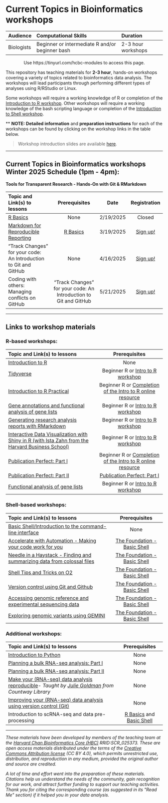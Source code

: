 # Current Topics in Bioinformatics workshops

| Audience | Computational Skills | Duration |
:----------|:----------|:----------|
| Biologists | Beginner or intermediate R and/or beginner bash | 2-3 hour workshops |

<p align="center">
Use https://tinyurl.com/hcbc-modules to access this page.
</p>

This repository has teaching materials for **2-3 hour**, hands-on workshops covering a variety of topics related to bioinformatics data analysis. The workshops will lead participants through performing different types of analyses using R/RStudio or Linux. 

Some workshops will require a working knowledge of R or completion of the [Introduction to R workshop](IntroR). Other workshops will require a working knowledge of the bash scripting language or completion of the [Introduction to Shell workshop](https://hbctraining.github.io/Training-modules/Basic_shell/). 

** **NOTE: Detailed information** and **preparation instructions** for each of the workshops can be found by clicking on the workshop links in the table below.

> Workshop introduction slides are available [here](https://github.com/hbctraining/Training-modules/raw/master/Intro_current_topics_online_2022.pdf).

***

## Current Topics in Bioinformatics workshops Winter 2025 Schedule (1pm - 4pm):
**Tools for Transparent Research - Hands-On with Git & RMarkdown**

| Topic and Link(s) to lessons | Prerequisites | Date | Registration |
|:---------------|:-------------:|:-------------:|:-------------:|
| [R Basics](https://hbctraining.github.io/Training-modules/IntroR/)	| None | 2/19/2025	| Closed |
| [Markdown for Reproducible Reporting](https://hbctraining.github.io/Training-modules/Rmarkdown/)| [R Basics](https://hbctraining.github.io/Training-modules/IntroR/) | 3/19/2025	| [Sign up!](https://harvard.zoom.us/meeting/register/kLHG2wfzTm2LJeCfqPKWkQ#/registration)|
| “Track Changes” for your code: An Introduction to Git and GitHub	| None | 4/16/2025	| [Sign up!](https://harvard.zoom.us/meeting/register/qbesTp4RSxSMN7B9jPsp8g#/registration) |
| Coding with others: Managing conflicts on GitHub	| “Track Changes” for your code: An Introduction to Git and GitHub | 5/21/2025	| [Sign up!](https://harvard.zoom.us/meeting/register/6D99-EskR--kUNBUKq-anA#/registration) |

<!-- This content will not appear in the rendered Markdown -->

<!--
### Current Topics in Bioinformatics workshops 2024 Spring Schedule (1pm - 4pm): 
**Big data? Big computer! The skill set you need to succeed**

| Topic and Link(s) to lessons | Prerequisites | Date | Registration |
|:---------------|:-------------:|:-------------:|:-------------:|
| [The Foundation - Basic Shell](https://hbctraining.github.io/Training-modules/Basic_shell/)	| None | 2/21/2024	| Closed |
| [Accelerate with Automation - Making your code work for you](https://hbctraining.github.io/Training-modules/Accelerate_with_automation/)	| [The Foundation - Basic Shell](https://hbctraining.github.io/Training-modules/Basic_shell/) | 3/20/2024	| Closed |
| [Needle in a Haystack - Finding and summarizing data from colossal files](https://hbctraining.github.io/Training-modules/Finding_and_summarizing_colossal_files/) | [The Foundation - Basic Shell](https://hbctraining.github.io/Training-modules/Basic_shell/) | 4/17/2024	| Closed  |
| [Shell Tips and Tricks on O2](https://hbctraining.github.io/Training-modules/Tips_and_Tricks_on_O2/) | [The Foundation - Basic Shell](https://hbctraining.github.io/Training-modules/Basic_shell/) | 5/22/2024	| [Sign up!](https://harvard.zoom.us/meeting/register/tJIvf-igrDIvHNTgmccDlkWbmSBavwfR5Iw9) |

### Current Topics in Bioinformatics workshops 2024 Summer Schedule (1pm - 4pm):

| Topic and Link(s) to lessons | Prerequisites | Date | Registration |
|:---------------|:-------------:|:-------------:|:-------------:|
| [R Basics](https://hbctraining.github.io/Training-modules/IntroR/) | None | 6/26/2024	| Closed |
| [Publication Perfect: Part I](publication_perfect#part-i) | R Basics or [Completion of the Intro to R online resource](https://projects.iq.harvard.edu/hcatrresource/) | 7/17/2024	| Closed |
| [Publication Perfect: Part II](publication_perfect#part-ii) | R Basics or [Completion of the Intro to R online resource](https://projects.iq.harvard.edu/hcatrresource/) | 8/21/2024	| Closed |
| [Interact with your data using Rshiny](https://hbctraining.github.io/Training-modules/RShiny/) | R Basics or [Completion of the Intro to R online resource](https://projects.iq.harvard.edu/hcatrresource/) | 9/18/2024	| [Sign up!](https://harvard.zoom.us/meeting/register/tJMkcuyopz0pE9QZtumH6JdGGpngSJDXCoBD#/registration) |
### Current Topics in Bioinformatics workshops 2023 Schedule (1pm - 4pm):

| Topic and Link(s) to lessons | Prerequisites | Date | Registration |
|:---------------|:-------------:|:-------------:|:-------------:|
| [Introduction to Shell](https://hbctraining.github.io/Training-modules/Intro_shell/)	| None | 1/18/2023	| Closed |
| [Intermediate Shell](https://hbctraining.github.io/Training-modules/Intermediate_shell/)	| [Introduction to Shell](https://hbctraining.github.io/Training-modules/Intro_shell/) | 2/15/2023	| Closed |
| [Advanced Shell](https://hbctraining.github.io/Training-modules/Advanced_shell/) | [Intermediate Shell](https://hbctraining.github.io/Training-modules/Intermediate_shell/) | 3/13/2023	| Closed |
| [Git/Github](https://hbctraining.github.io/Training-modules/Git-Github/) | [Introduction to Shell](https://hbctraining.github.io/Training-modules/Intro_shell/) | 4/19/2023	| Closed | 
| [ML4Bio](https://hbctraining.github.io/Training-modules/ML4bio_installation_instructions) | None | 5/17/2023	| Closed |
| [Basics of Python](Python) | None | 6/21/2023	| Closed |
| [R Basics](https://hbctraining.github.io/Training-modules/IntroR/) | None | 7/19/2023	| Closed |
| [R Basics Practice](IntroR_practical_online_resource) | R Basics or [Online R course - Harvard Catalyst](https://catalyst.harvard.edu/courses/intro-to-r/) | 8/16/2023 | Closed |
| [Publication Perfect: Part I](publication_perfect#part-i) | R Basics or [Completion of the Intro to R online resource](https://projects.iq.harvard.edu/hcatrresource/) | 9/20/2023	| Closed |
| [Publication Perfect: Part II](publication_perfect#part-ii) | [Publication Perfect: Part I](publication_perfect#part-i) | 10/18/2023	| Closed |
| [Rmarkdown](Rmarkdown) | R Basics or [Online R course - Harvard Catalyst](https://catalyst.harvard.edu/courses/intro-to-r/) | 11/15/2023	| [Sign up!](https://harvard.zoom.us/-add URL) |
-->

***

## Links to workshop materials

### R-based workshops:

| Topic and Link(s) to lessons | Prerequisites |
|:---------------|:-------------:|
| [Introduction to R](IntroR) | None |
| [Tidyverse](Tidyverse_ggplot2) | Beginner R or [Intro to R workshop](IntroR) |
| [Introduction to R Practical](IntroR_practical_online_resource) | Beginner R or [Completion of the Intro to R online resource](https://projects.iq.harvard.edu/hcatrresource/) |
| [Gene annotations and functional analysis of gene lists](DGE-functional-analysis) | Beginner R or [Intro to R workshop](IntroR) |
| [Generating research analysis reports with RMarkdown](Rmarkdown) | Beginner R or [Intro to R workshop](IntroR) |
| [Interactive Data Visualization with Shiny in R (with Ista Zahn from the Harvard Business School)](https://github.com/izahn/shiny_workshop) | Beginner R or [Intro to R workshop](IntroR) |
| [Publication Perfect: Part I](publication_perfect#part-i) | Beginner R or [Completion of the Intro to R online resource](https://projects.iq.harvard.edu/hcatrresource/) |
| [Publication Perfect: Part II](publication_perfect#part-ii) | [Publication Perfect: Part I](publication_perfect#part-i) |
| [Functional analysis of gene lists](DGE-functional-analysis/) | Beginner R or [Intro to R workshop](IntroR) |

### Shell-based workshops:

| Topic and Link(s) to lessons | Prerequisites |
|:---------------|:-------------:|
| [Basic Shell/Introduction to the command-line interface](https://hbctraining.github.io/Training-modules/Basic_shell/) | None |
| [Accelerate with Automation - Making your code work for you](https://hbctraining.github.io/Training-modules/Accelerate_with_automation/)	| [The Foundation - Basic Shell](https://hbctraining.github.io/Training-modules/Basic_shell/) | 
| [Needle in a Haystack - Finding and summarizing data from colossal files](https://hbctraining.github.io/Training-modules/Finding_and_summarizing_colossal_files/) | [The Foundation - Basic Shell](https://hbctraining.github.io/Training-modules/Basic_shell/) |
| [Shell Tips and Tricks on O2](https://hbctraining.github.io/Training-modules/Tips_and_Tricks_on_O2/) | [The Foundation - Basic Shell](https://hbctraining.github.io/Training-modules/Basic_shell/) |
| [Version control using Git and Github](Git-Github) | [The Foundation - Basic Shell](https://hbctraining.github.io/Training-modules/Basic_shell/) |
| [Accessing genomic reference and experimental sequencing data](https://hbctraining.github.io/Accessing_public_genomic_data) | [The Foundation - Basic Shell](https://hbctraining.github.io/Training-modules/Basic_shell/) |
| [Exploring genomic variants using GEMINI](Exploring_variants_with_GEMINI) | [The Foundation - Basic Shell](https://hbctraining.github.io/Training-modules/Basic_shell/)|

<!-- This content will not appear in the rendered Markdown -->
<!-- Old material and links:
| [Introduction to the command-line interface](Intro_shell) | None |
| [Intermediate bash](Intermediate_shell) | Beginner shell or [Intro to the command-line interface](Intro_shell) |
-->

### Additional workshops:

| Topic and Link(s) to lessons | Prerequisites |
|:---------------|:-------------:|
| [Introduction to Python](Python) | None |
| [Planning a bulk RNA-seq analysis: Part I](planning_successful_rnaseq#part-i) | None |
| [Planning a bulk RNA-seq analysis: Part II](planning_successful_rnaseq#part-ii) | None |
| [Make your (RNA-seq) data analysis reproducible](reproducible_analyses)- *Taught by [Julie Goldman](https://scholar.harvard.edu/julie_goldman) from Countway Library* | None |
| [Improving your (RNA-seq) data analysis using version control (Git)](https://hbctraining.github.io/versioning_data_scripts/) | None |
| Introduction to scRNA-seq and data pre-processing | [R Basics](https://hbctraining.github.io/Training-modules/IntroR/) and [Basic Shell](https://hbctraining.github.io/Training-modules/Basic_shell/) | 

***

*These materials have been developed by members of the teaching team at the [Harvard Chan Bioinformatics Core (HBC)](http://bioinformatics.sph.harvard.edu/) RRID:SCR_025373. These are open access materials distributed under the terms of the [Creative Commons Attribution license](https://creativecommons.org/licenses/by/4.0/) (CC BY 4.0), which permits unrestricted use, distribution, and reproduction in any medium, provided the original author and source are credited.*

*A lot of time and effort went into the preparation of these materials. Citations help us understand the needs of the community, gain recognition for our work, and attract further funding to support our teaching activities. Thank you for citing the corresponding course (as suggested in its "Read Me" section) if it helped you in your data analysis.*
